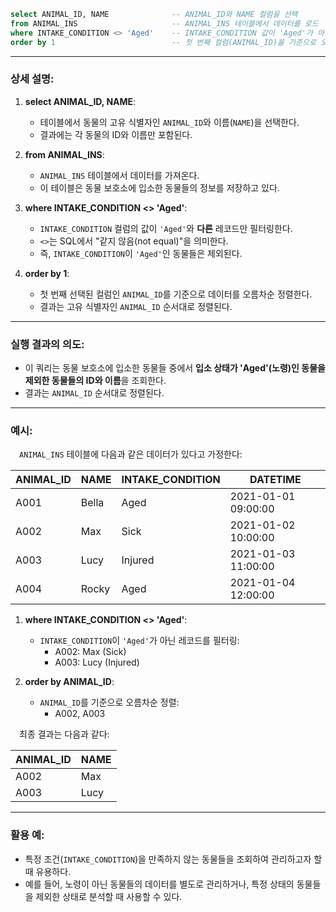 ```sql
select ANIMAL_ID, NAME              -- ANIMAL_ID와 NAME 컬럼을 선택
from ANIMAL_INS                     -- ANIMAL_INS 테이블에서 데이터를 로드
where INTAKE_CONDITION <> 'Aged'    -- INTAKE_CONDITION 값이 'Aged'가 아닌 레코드만 포함
order by 1                          -- 첫 번째 컬럼(ANIMAL_ID)을 기준으로 오름차순 정렬
```

---

### 상세 설명:

1. **select ANIMAL_ID, NAME**:
   - 테이블에서 동물의 고유 식별자인 `ANIMAL_ID`와 이름(`NAME`)을 선택한다.
   - 결과에는 각 동물의 ID와 이름만 포함된다.

2. **from ANIMAL_INS**:
   - `ANIMAL_INS` 테이블에서 데이터를 가져온다.
   - 이 테이블은 동물 보호소에 입소한 동물들의 정보를 저장하고 있다.

3. **where INTAKE_CONDITION <> 'Aged'**:
   - `INTAKE_CONDITION` 컬럼의 값이 `'Aged'`와 **다른** 레코드만 필터링한다.
   - `<>`는 SQL에서 "같지 않음(not equal)"을 의미한다.
   - 즉, `INTAKE_CONDITION`이 `'Aged'`인 동물들은 제외된다.

4. **order by 1**:
   - 첫 번째 선택된 컬럼인 `ANIMAL_ID`를 기준으로 데이터를 오름차순 정렬한다.
   - 결과는 고유 식별자인 `ANIMAL_ID` 순서대로 정렬된다.

---

### 실행 결과의 의도:

- 이 쿼리는 동물 보호소에 입소한 동물들 중에서 **입소 상태가 'Aged'(노령)인 동물을 제외한 동물들의 ID와 이름**을 조회한다.
- 결과는 `ANIMAL_ID` 순서대로 정렬된다.

---

### 예시:

&emsp;`ANIMAL_INS` 테이블에 다음과 같은 데이터가 있다고 가정한다:

| ANIMAL_ID | NAME   | INTAKE_CONDITION | DATETIME           |
|-----------|--------|------------------|--------------------|
| A001      | Bella  | Aged             | 2021-01-01 09:00:00 |
| A002      | Max    | Sick             | 2021-01-02 10:00:00 |
| A003      | Lucy   | Injured          | 2021-01-03 11:00:00 |
| A004      | Rocky  | Aged             | 2021-01-04 12:00:00 |

1. **where INTAKE_CONDITION <> 'Aged'**:
   - `INTAKE_CONDITION`이 `'Aged'`가 아닌 레코드를 필터링:
     - A002: Max (Sick)
     - A003: Lucy (Injured)

2. **order by ANIMAL_ID**:
   - `ANIMAL_ID`를 기준으로 오름차순 정렬:
     - A002, A003

&emsp;최종 결과는 다음과 같다:

| ANIMAL_ID | NAME   |
|-----------|--------|
| A002      | Max    |
| A003      | Lucy   |

---

### 활용 예:

- 특정 조건(`INTAKE_CONDITION`)을 만족하지 않는 동물들을 조회하여 관리하고자 할 때 유용하다.
- 예를 들어, 노령이 아닌 동물들의 데이터를 별도로 관리하거나, 특정 상태의 동물들을 제외한 상태로 분석할 때 사용할 수 있다.
